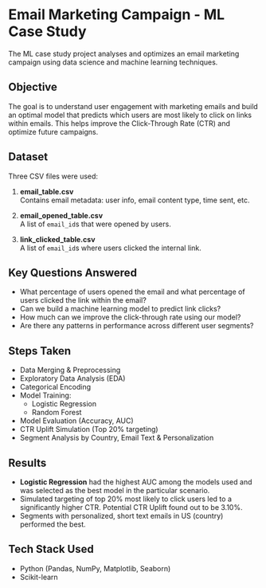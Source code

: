 # Email Marketing Campaign - ML Case Study

The ML case study project analyses and optimizes an email marketing campaign using data science and machine learning techniques.

## Objective

The goal is to understand user engagement with marketing emails and build an optimal model that predicts which users are most likely to click on links within emails. This helps improve the Click-Through Rate (CTR) and optimize future campaigns.

## Dataset

Three CSV files were used:

1. **email_table.csv**  
   Contains email metadata: user info, email content type, time sent, etc.

2. **email_opened_table.csv**  
   A list of `email_id`s that were opened by users.

3. **link_clicked_table.csv**  
   A list of `email_id`s where users clicked the internal link.

## Key Questions Answered

- What percentage of users opened the email and what percentage of users clicked the link within the email?
- Can we build a machine learning model to predict link clicks?
- How much can we improve the click-through rate using our model?
- Are there any patterns in performance across different user segments?

## Steps Taken

- Data Merging & Preprocessing
- Exploratory Data Analysis (EDA)
- Categorical Encoding
- Model Training:
  - Logistic Regression
  - Random Forest
- Model Evaluation (Accuracy, AUC)
- CTR Uplift Simulation (Top 20% targeting)
- Segment Analysis by Country, Email Text & Personalization

## Results

- **Logistic Regression** had the highest AUC among the models used and was selected as the best model in the particular scenario.
- Simulated targeting of top 20% most likely to click users led to a significantly higher CTR. Potential CTR Uplift found out to be 3.10%.
- Segments with personalized, short text emails in US (country) performed the best.

## Tech Stack Used

- Python (Pandas, NumPy, Matplotlib, Seaborn)
- Scikit-learn
